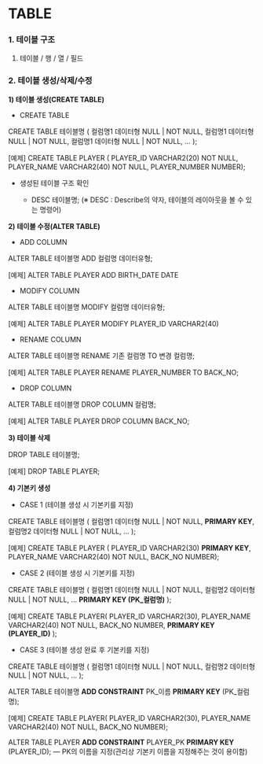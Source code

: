 # TABLE

### 1. 테이블 구조

  1) 테이블 / 행 / 열 / 필드

### 2. 테이블 생성/삭제/수정

 **1) 테이블 생성(CREATE TABLE)**

- CREATE TABLE

CREATE TABLE 테이블명 (
컬럼명1 데이터형 NULL | NOT NULL,
컬럼명1 데이터형 NULL | NOT NULL,
컬럼명1 데이터형 NULL | NOT NULL,
...
);

[예제] CREATE TABLE PLAYER (
PLAYER_ID VARCHAR2(20) NOT NULL,
PLAYER_NAME VARCHAR2(40) NOT NULL,
PLAYER_NUMBER NUMBER);

- 생성된 테이블 구조 확인

    - DESC 테이블명;  (※ DESC : Describe의 약자, 테이블의 레이아웃을 볼 수 있는 명령어)

 **2) 테이블 수정(ALTER TABLE)**

- ADD COLUMN

ALTER TABLE 테이블명
ADD 컬럼명 데이터유형;

[예제] ALTER TABLE PLAYER
ADD BIRTH_DATE DATE

- MODIFY COLUMN

ALTER TABLE 테이블명
MODIFY 컬럼명 데이터유형;

[예제] ALTER TABLE PLAYER
MODIFY PLAYER_ID VARCHAR2(40)

- RENAME COLUMN

ALTER TABLE 테이블명
RENAME 기존 컬럼명 TO 변경 컬럼명;

[예제] ALTER TABLE PLAYER
RENAME PLAYER_NUMBER TO BACK_NO;

- DROP COLUMN

ALTER TABLE 테이블명
DROP COLUMN 컬럼명;

[예제] ALTER TABLE PLAYER
DROP COLUMN BACK_NO;

 **3) 테이블 삭제**

DROP TABLE 테이블명;

[예제] DROP TABLE PLAYER;

**4) 기본키 생성**

- CASE 1 (테이블 생성 시 기본키를 지정)

CREATE TABLE 테이블명 (
컬럼명1 데이터형 NULL | NOT NULL, **PRIMARY KEY**,
컬럼명2 데이터형 NULL | NOT NULL,
...
);

[예제] CREATE TABLE PLAYER (
PLAYER_ID VARCHAR2(30) **PRIMARY KEY**,
PLAYER_NAME VARCHAR2(40) NOT NULL,
BACK_NO NUMBER);

- CASE 2 (테이블 생성 시 기본키를 지정)

CREATE TABLE 테이블명 (
컬럼명1 데이터형 NULL | NOT NULL,
컬럼명2 데이터형 NULL | NOT NULL,
...
**PRIMARY KEY (PK_컬럼명)**
);

[예제] CREATE TABLE PLAYER(
PLAYER_ID VARCHAR2(30),
PLAYER_NAME VARCHAR2(40) NOT NULL,
BACK_NO NUMBER,
**PRIMARY KEY (PLAYER_ID)**
);

- CASE 3 (테이블 생성 완료 후 기본키를 지정)

CREATE TABLE 테이블명 (
컬럼명1 데이터형 NULL | NOT NULL,
컬럼명2 데이터형 NULL | NOT NULL,
...
);

ALTER TABLE 테이블명
**ADD CONSTRAINT** PK_이름 **PRIMARY KEY** (PK_컬럼명);

[예제] CREATE TABLE PLAYER(
PLAYER_ID VARCHAR2(30),
PLAYER_NAME VARCHAR2(40) NOT NULL,
BACK_NO NUMBER);

ALTER TABLE PLAYER
**ADD CONSTRAINT** PLAYER_PK **PRIMARY KEY** (PLAYER_ID);
— PK의 이름을 지정(관리상 기본키 이름을 지정해주는 것이 용이함)
